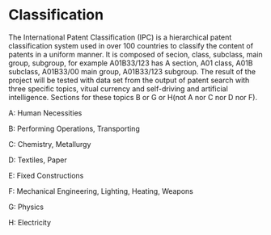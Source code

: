 # Classification
The International Patent Classification (IPC) is a hierarchical patent classification system used in over 100 countries to classify the content of patents in a uniform manner.
It is composed of secion, class, subclass, main group, subgroup, for example A01B33/123 has A section, A01 class, A01B subclass, A01B33/00 main group, A01B33/123 subgroup.
The result of the project will be tested with data set from the output of patent search with three specific topics, vitual currency and self-driving and artificial intelligence.
Sections for these topics B or G or H(not A nor C nor D nor F).

A: Human Necessities

B: Performing Operations, Transporting

C: Chemistry, Metallurgy

D: Textiles, Paper

E: Fixed Constructions

F: Mechanical Engineering, Lighting, Heating, Weapons

G: Physics

H: Electricity

